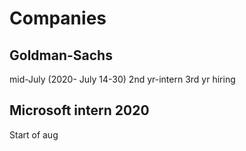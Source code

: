 # Companies
## Goldman-Sachs
mid-July (2020- July 14-30) 2nd yr-intern 3rd yr hiring
## Microsoft intern 2020
Start of aug
